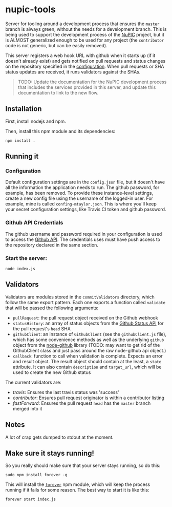 nupic-tools
=============

Server for tooling around a development process that ensures the `master` branch is always green, without the needs for a development branch. This is being used to support the development process of the [NuPIC](http://github.com/numenta/nupic) project, but it is ALMOST generalized enough to be used for any project (the `contributor` code is not generic, but can be easily removed).

This server registers a web hook URL with github when it starts up (if it doesn't already exist) and gets notified on pull requests and status changes on the repository specified in the [configuration](#configuration). When pull requests or SHA status updates are received, it runs validators against the SHAs. 

> TODO: Update the documentation for the NuPIC development process that includes the services provided in this server, and update this documentation to link to the new flow.

## Installation

First, install nodejs and npm.

Then, install this npm module and its dependencies:

    npm install .

## Running it

### Configuration

Default configuration settings are in the `config.json` file, but it doesn't have all the information the application needs to run. The github password, for example, has been removed. To provide these instance-level settings, create a new config file using the username of the logged-in user. For example, mine is called `confing-mtaylor.json`. This is where you'll keep your secret configuration settings, like Travis CI token and github password.

### Github API Credentials

The github username and password required in your configuration is used to access the [Github API](http://developer.github.com/). The credentials uses must have push access to the repository declared in the same section.

### Start the server:

    node index.js

## Validators

Validators are modules stored in the `commitValidators` directory, which follow the same export pattern. Each one exports a function called `validate` that will be passed the following arguments:

- `pullRequest`: the pull request object received on the Github webhook
- `statusHistory`: an array of status objects from the [Github Status API](http://developer.github.com/v3/repos/statuses/) for the pull request's `head` SHA
- `githubClient`: an instance of `GithubClient` (see the `githubClient.js` file), which has some convenience methods as well as the underlying `github` object from the [node-github](https://github.com/ajaxorg/node-github) library (TODO: may want to get rid of the GithubClient class and just pass around the raw node-github api object.)
- `callback`: function to call when validation is complete. Expects an error and result object. The result object should contain at the least, a `state` attribute. It can also contain `description` and `target_url`, which will be used to create the new Github status

The current validators are:

- *travis*: Ensures the last travis status was 'success'
- *contributor*: Ensures pull request originator is within a contributor listing
- *fastForward*: Ensures the pull request `head` has the `master` branch merged into it

## Notes

A lot of crap gets dumped to stdout at the moment. 

## Make sure it stays running!

So you really should make sure that your server stays running, so do this:

    sudo npm install forever -g

This will install the [`forever`](https://npmjs.org/package/forever) npm module, which will keep the process running if it fails for some reason. The best way to start it is like this:

    forever start index.js
